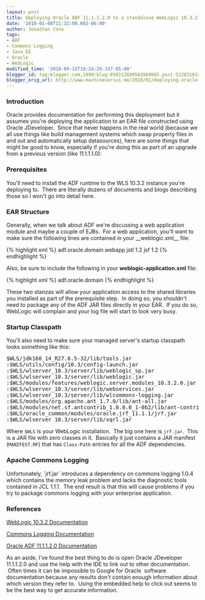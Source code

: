 ```yaml
---
layout: post
title: Deploying Oracle ADF 11.1.1.2.0 to a standalone WebLogic 10.3.2 instance
date: '2010-01-08T11:32:00.002-06:00'
author: Jonathan Cone
tags:
- ADF
- Commons Logging
- Java EE
- Oracle
- WebLogic
modified_time: '2010-09-15T19:24:29.337-05:00'
blogger_id: tag:blogger.com,1999:blog-850212609563989685.post-5228318149130704682
blogger_orig_url: http://www.machineversus.me/2010/01/deploying-oracle-adf-111120-to_08.html
---
```

<h3>Introduction</h3>
Oracle provides documentation for performing this deployment but it assumes you're deploying the application to an EAR file constructed using Oracle JDeveloper.  Since that never happens in the real world (because we all use things like build management systems which swap property files in and out and automatically setup datasources), here are some things that might be good to know, especially if you're doing this as part of an upgrade from a previous version (like 11.1.1.1.0):

<h3>Prerequisites</h3>
You'll need to install the ADF runtime to the WLS 10.3.2 instance you're deploying to.  There are literally dozens of documents and blogs describing those so I won't go into detail here.

<h3>EAR Structure</h3>
Generally, when we talk about ADF we're discussing a web application module and maybe a couple of EJBs.  For a web application, you'll want to make sure the following lines are contained in your __weblogic.xml__ file:

{% highlight xml %}
<library-ref>
	<library-name>adf.oracle.domain.webapp</library-name>
</library-ref>
<library-ref>
	<library-name>jstl</library-name>
	<specification-version>1.2</specification-version>
</library-ref>
<library-ref>
	<library-name>jsf</library-name>
	<specification-version>1.2</specification-version>
</library-ref>
{% endhighlight %}

Also, be sure to include the following in your __weblogic-application.xml__ file:

{% highlight xml %}
<library-ref>
	<library-name>adf.oracle.domain</library-name>
</library-ref>
{% endhighlight %}

These two stanzas will allow your application access to the shared libraries you installed as part of the prerequisite step.  In doing so, you shouldn't need to package any of the ADF JAR files directly in your EAR.  If you do so, WebLogic will complain and your log file will start to look very busy.

<h3>Startup Classpath</h3>
You'll also need to make sure your managed server's startup classpath looks something like this:
<pre>
$WLS/jdk160_14_R27.6.5-32/lib/tools.jar
:$WLS/utils/config/10.3/config-launch.jar
:$WLS/wlserver_10.3/server/lib/weblogic_sp.jar
:$WLS/wlserver_10.3/server/lib/weblogic.jar
:$WLS/modules/features/weblogic.server.modules_10.3.2.0.jar
:$WLS/wlserver_10.3/server/lib/webservices.jar
:$WLS/wlserver_10.3/server/lib/wlcommons-logging.jar
:$WLS/modules/org.apache.ant_1.7.0/lib/ant-all.jar
:$WLS/modules/net.sf.antcontrib_1.0.0.0_1-0b2/lib/ant-contrib.jar
:$WLS/oracle_common/modules/oracle.jrf_11.1.1/jrf.jar
:$WLS/wlserver_10.3/server/lib/xqrl.jar
</pre>

Where `$WLS` is your WebLogic installation.  The big one here is `jrf.jar`.  This is a JAR file with zero classes in it.  Basically it just contains a JAR manifest (`MANIFEST.MF`) that has `Class-Path` entries for all the ADF dependencies.

<h3>Apache Commons Logging</h3>
Unfortunately, `jrf.jar` introduces a dependency on commons logging 1.0.4 which contains the memory leak problem and lacks the diagnostic tools contained in JCL 1.1.1.  The end result is that this will cause problems if you try to package commons logging with your enterprise application.

<h3>References</h3>

<a href="http://download.oracle.com/docs/cd/E12840_01/wls/docs103/logging/config_logs.html#wp1014610">WebLogic 10.3.2 Documentation</a>

<a href="http://commons.apache.org/logging/commons-logging-1.1/troubleshooting.html">Commons Logging Documentation</a>

<a href="http://www.oracle.com/technology/documentation/jdev.html">Oracle ADF 11.1.1.2.0 Documentation</a>

As an aside, I've found the best thing to do is open Oracle JDeveloper 11.1.1.2.0 and use the help with the IDE to link out to other documentation.  Often times it can be impossible to Google for Oracle  software documentation because any results don't contain enough information about which version they refer to.  Using the embedded help to click out seems to be the best way to get accurate information.